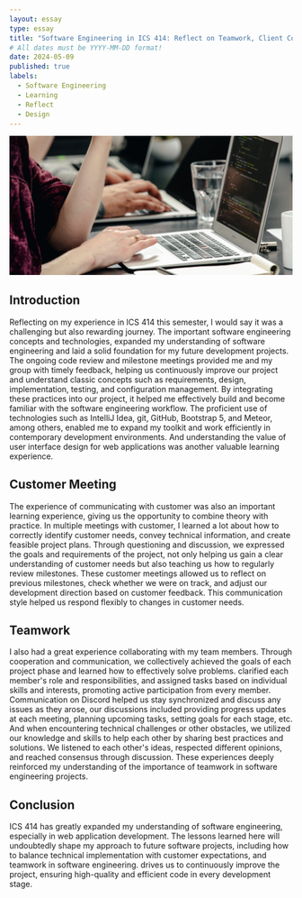 ```yaml
---
layout: essay
type: essay
title: "Software Engineering in ICS 414: Reflect on Teamwork, Client Communication, and Technology"
# All dates must be YYYY-MM-DD format!
date: 2024-05-09
published: true
labels:
  - Software Engineering
  - Learning
  - Reflect
  - Design
---
```


<img width="600px" class="rounded float-start pe-4" src="../img/writingCode.jpg">

## Introduction
Reflecting on my experience in ICS 414 this semester, I would say it was a challenging but also rewarding journey. The important software engineering concepts and technologies, expanded my understanding of software engineering and laid a solid foundation for my future development projects. The ongoing code review and milestone meetings provided me and my group with timely feedback, helping us continuously improve our project and understand classic concepts such as requirements, design, implementation, testing, and configuration management. By integrating these practices into our project, it helped me effectively build and become familiar with the software engineering workflow. The proficient use of technologies such as IntelliJ Idea, git, GitHub, Bootstrap 5, and Meteor, among others, enabled me to expand my toolkit and work efficiently in contemporary development environments. And understanding the value of user interface design for web applications was another valuable learning experience.

## Customer Meeting
The experience of communicating with customer was also an important learning experience, giving us the opportunity to combine theory with practice. In multiple meetings with customer, I learned a lot about how to correctly identify customer needs, convey technical information, and create feasible project plans. Through questioning and discussion, we expressed the goals and requirements of the project, not only helping us gain a clear understanding of customer needs but also teaching us how to regularly review milestones. These customer meetings allowed us to reflect on previous milestones, check whether we were on track, and adjust our development direction based on customer feedback. This communication style helped us respond flexibly to changes in customer needs.

## Teamwork
I also had a great experience collaborating with my team members. Through cooperation and communication, we collectively achieved the goals of each project phase and learned how to effectively solve problems. clarified each member's role and responsibilities, and assigned tasks based on individual skills and interests, promoting active participation from every member. Communication on Discord helped us stay synchronized and discuss any issues as they arose, our discussions included providing progress updates at each meeting, planning upcoming tasks, setting goals for each stage, etc. And when encountering technical challenges or other obstacles, we utilized our knowledge and skills to help each other by sharing best practices and solutions. We listened to each other's ideas, respected different opinions, and reached consensus through discussion. These experiences deeply reinforced my understanding of the importance of teamwork in software engineering projects.

## Conclusion
ICS 414 has greatly expanded my understanding of software engineering, especially in web application development. The lessons learned here will undoubtedly shape my approach to future software projects, including how to balance technical implementation with customer expectations, and teamwork in software engineering. drives us to continuously improve the project, ensuring high-quality and efficient code in every development stage.
